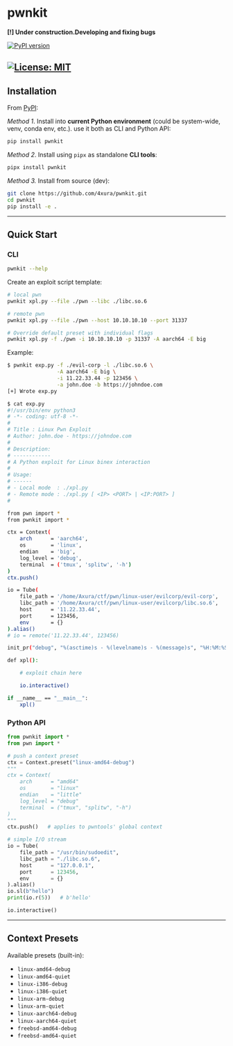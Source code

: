 # pwnkit

**[!] Under construction.Developing and fixing bugs**

[![PyPI version](https://img.shields.io/pypi/v/pwnkit.svg)](https://pypi.org/project/pwnkit/)

[![License: MIT](https://img.shields.io/badge/License-MIT-yellow.svg)](LICENSE)
---

## Installation

From [PyPI](https://pypi.org/project/pwnkit/):

*Method 1*. Install into **current Python environment** (could be system-wide, venv, conda env, etc.). use it both as CLI and Python API:

```bash
pip install pwnkit
```

*Method 2*. Install using `pipx` as standalone **CLI tools**:

```bash
pipx install pwnkit
```

*Method 3.* Install from source (dev):

```bash
git clone https://github.com/4xura/pwnkit.git
cd pwnkit
pip install -e .
```

---

## Quick Start

### CLI

```bash
pwnkit --help
```
Create an exploit script template:
```bash
# local pwn
pwnkit xpl.py --file ./pwn --libc ./libc.so.6 

# remote pwn
pwnkit xpl.py --file ./pwn --host 10.10.10.10 --port 31337

# Override default preset with individual flags
pwnkit xpl.py -f ./pwn -i 10.10.10.10 -p 31337 -A aarch64 -E big
```
Example:
```bash
$ pwnkit exp.py -f ./evil-corp -l ./libc.so.6 \
                -A aarch64 -E big \
                -i 11.22.33.44 -p 123456 \
                -a john.doe -b https://johndoe.com
[+] Wrote exp.py

$ cat exp.py
#!/usr/bin/env python3
# -*- coding: utf-8 -*-
#
# Title : Linux Pwn Exploit
# Author: john.doe - https://johndoe.com
#
# Description:
# ------------
# A Python exploit for Linux binex interaction
#
# Usage:
# ------
# - Local mode  : ./xpl.py
# - Remote mode : ./xpl.py [ <IP> <PORT> | <IP:PORT> ]
#

from pwn import *
from pwnkit import *

ctx = Context(
    arch      = 'aarch64',
    os        = 'linux',
    endian    = 'big',
    log_level = 'debug',
    terminal  = ('tmux', 'splitw', '-h')
)
ctx.push()

io = Tube(
    file_path = '/home/Axura/ctf/pwn/linux-user/evilcorp/evil-corp',
    libc_path = '/home/Axura/ctf/pwn/linux-user/evilcorp/libc.so.6',
    host      = '11.22.33.44',
    port      = 123456,
    env       = {}
).alias()
# io = remote('11.22.33.44', 123456)

init_pr("debug", "%(asctime)s - %(levelname)s - %(message)s", "%H:%M:%S")

def xpl():

    # exploit chain here

    io.interactive()

if __name__ == "__main__":
    xpl()
```

### Python API

```python
from pwnkit import *
from pwn import *

# push a context preset
ctx = Context.preset("linux-amd64-debug")
"""
ctx = Context(
    arch	  = "amd64"
    os		  = "linux"
    endian	  = "little"
    log_level = "debug"
    terminal  = ("tmux", "splitw", "-h")
)
"""
ctx.push()   # applies to pwntools' global context

# simple I/O stream
io = Tube(
    file_path = "/usr/bin/sudoedit",
    libc_path = "./libc.so.6",
    host      = "127.0.0.1",
    port	  = 123456,
    env		  = {}
).alias()
io.sl(b"hello")
print(io.r(5))   # b'hello'

io.interactive() 
```

---

## Context Presets

Available presets (built-in):

* `linux-amd64-debug`
* `linux-amd64-quiet`
* `linux-i386-debug`
* `linux-i386-quiet`
* `linux-arm-debug`
* `linux-arm-quiet`
* `linux-aarch64-debug`
* `linux-aarch64-quiet`
* `freebsd-amd64-debug`
* `freebsd-amd64-quiet`



